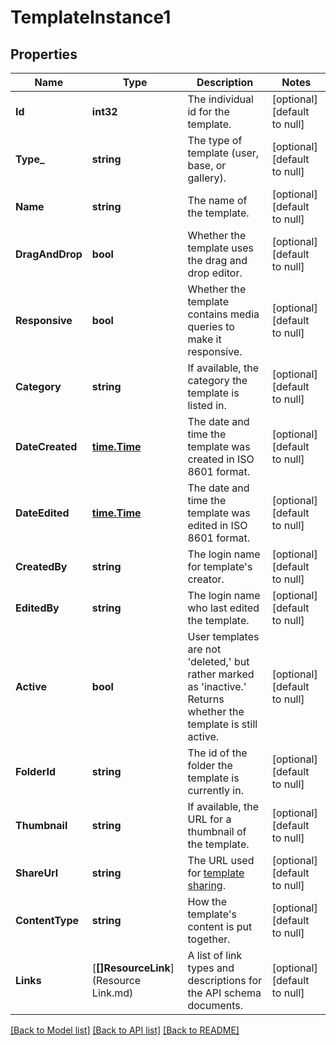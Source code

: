 # TemplateInstance1

## Properties
Name | Type | Description | Notes
------------ | ------------- | ------------- | -------------
**Id** | **int32** | The individual id for the template. | [optional] [default to null]
**Type_** | **string** | The type of template (user, base, or gallery). | [optional] [default to null]
**Name** | **string** | The name of the template. | [optional] [default to null]
**DragAndDrop** | **bool** | Whether the template uses the drag and drop editor. | [optional] [default to null]
**Responsive** | **bool** | Whether the template contains media queries to make it responsive. | [optional] [default to null]
**Category** | **string** | If available, the category the template is listed in. | [optional] [default to null]
**DateCreated** | [**time.Time**](time.Time.md) | The date and time the template was created in ISO 8601 format. | [optional] [default to null]
**DateEdited** | [**time.Time**](time.Time.md) | The date and time the template was edited in ISO 8601 format. | [optional] [default to null]
**CreatedBy** | **string** | The login name for template&#x27;s creator. | [optional] [default to null]
**EditedBy** | **string** | The login name who last edited the template. | [optional] [default to null]
**Active** | **bool** | User templates are not &#x27;deleted,&#x27; but rather marked as &#x27;inactive.&#x27; Returns whether the template is still active. | [optional] [default to null]
**FolderId** | **string** | The id of the folder the template is currently in. | [optional] [default to null]
**Thumbnail** | **string** | If available, the URL for a thumbnail of the template. | [optional] [default to null]
**ShareUrl** | **string** | The URL used for [template sharing](https://mailchimp.com/help/share-a-template/). | [optional] [default to null]
**ContentType** | **string** | How the template&#x27;s content is put together. | [optional] [default to null]
**Links** | [**[]ResourceLink**](Resource Link.md) | A list of link types and descriptions for the API schema documents. | [optional] [default to null]

[[Back to Model list]](../README.md#documentation-for-models) [[Back to API list]](../README.md#documentation-for-api-endpoints) [[Back to README]](../README.md)

